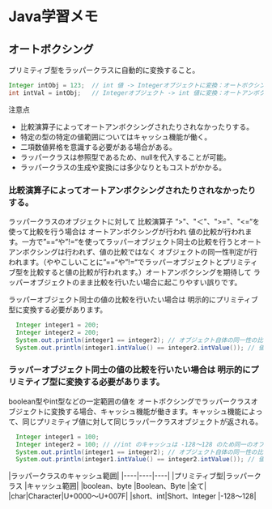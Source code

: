 # Java学習メモ

## オートボクシング

プリミティブ型をラッパークラスに自動的に変換すること。

```java
Integer intObj = 123;  // int 値 -> Integerオブジェクトに変換：オートボクシング
int intVal = intObj;   // Integerオブジェクト -> int 値に変換：オートアンボクシング
```

注意点
- 比較演算子によってオートアンボクシングされたりされなかったりする。
- 特定の型の特定の値範囲についてはキャッシュ機能が働く。
- 二項数値昇格を意識する必要がある場合がある。
- ラッパークラスは参照型であるため、nullを代入することが可能。
- ラッパークラスの生成や変換には多少なりともコストがかかる。

### 比較演算子によってオートアンボクシングされたりされなかったりする。

ラッパークラスのオブジェクトに対して 比較演算子 “>"、"＜"、">="、"<=“を使って比較を行う場合は オートアンボクシングが行われ 値の比較が行われます。一方で”==“や”!=“を使ってラッパーオブジェクト同士の比較を行うとオートアンボクシングは行われず、値の比較ではなく オブジェクトの同一性判定が行われます。（ややこしいことに”==“や”!=“でラッパーオブジェクトとプリミティブ型を比較すると値の比較が行われます。）オートアンボクシングを期待して ラッパーオブジェクトのまま比較を行いたい場合に起こりやすい誤りです。

ラッパーオブジェクト同士の値の比較を行いたい場合は 明示的にプリミティブ型に変換する必要があります。

```java
  Integer integer1 = 200;
  Integer integer2 = 200;
  System.out.println(integer1 == integer2); // オブジェクト自体の同一性の比較になるため false
  System.out.println(integer1.intValue() == integer2.intValue()); // 値を比較しているため true
```

### ラッパーオブジェクト同士の値の比較を行いたい場合は 明示的にプリミティブ型に変換する必要があります。

boolean型やint型などの一定範囲の値を オートボクシングでラッパークラスオブジェクトに変換する場合、キャッシュ機能が働きます。キャッシュ機能によって、同じプリミティブ値に対して同じラッパークラスオブジェクトが返される。

```java
  Integer integer1 = 100; 
  Integer integer2 = 100; // //int のキャッシュは -128〜128 のため同一のオブジェクトが返される
  System.out.println(integer1 == integer2); // オブジェクト自体の同一性の比較で true になる
  System.out.println(integer1.intValue() == integer2.intValue()); // 値を比較しているため true
```
|ラッパークラスのキャッシュ範囲|
|----|----|----|
|プリミティブ型|ラッパークラス	|キャッシュ範囲|
|boolean、byte	|Boolean、Byte	|全て|
|char|Character|U+0000～U+007F|
|short、int|Short、Integer	|-128～128|

